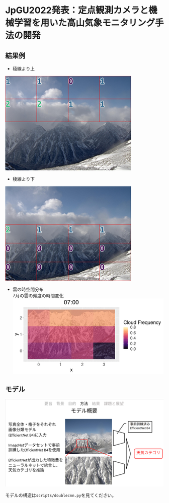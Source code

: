 # JpGU2022発表：定点観測カメラと機械学習を用いた​高山気象モニタリング手法の開発​

## 結果例
- 稜線より上  
<img src="results/cyo_285_axs_vis_2019_predicted_sky0102_1500.jpg" width="400">

- 稜線より下  
<img src="results/cyo_285_axs_vis_2019_predicted_ground0102_1500.jpg" width="400">

- 雲の時空間分布  
7月の雲の頻度の時間変化  
![](results/7.gif)  

## モデル
<img src="results/Screenshot from 2022-05-18 18-39-24.png" width="600">

モデルの構造は`scripts/doublecnn.py`を見てください。
